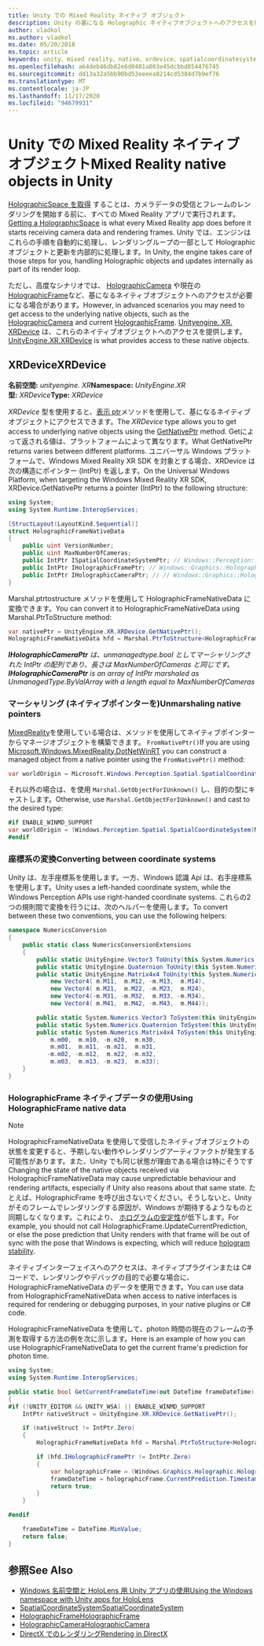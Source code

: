 ```yaml
---
title: Unity での Mixed Reality ネイティブ オブジェクト
description: Unity の基になる Holographic ネイティブオブジェクトへのアクセスを取得します。
author: vladkol
ms.author: vladkol
ms.date: 05/20/2018
ms.topic: article
keywords: unity、mixed reality、native、xrdevice、spatialcoordinatesystem、holographicframe、holographiccamera、ispatialcoordinatesystem、iholographicframe、iholographiccamera、get ptr、mixed reality ヘッドセット、windows mixed reality ヘッドセット、virtual reality ヘッドセット
ms.openlocfilehash: a64deb46db82e6d0401a803e45dcbbd854476745
ms.sourcegitcommit: dd13a32a5bb90bd53eeeea8214cd5384d7b9ef76
ms.translationtype: MT
ms.contentlocale: ja-JP
ms.lasthandoff: 11/17/2020
ms.locfileid: "94679931"
---
```

# <a name="mixed-reality-native-objects-in-unity"></a><span data-ttu-id="00828-104">Unity での Mixed Reality ネイティブ オブジェクト</span><span class="sxs-lookup"><span data-stu-id="00828-104">Mixed Reality native objects in Unity</span></span>

<span data-ttu-id="00828-105">[HolographicSpace を取得](../native/getting-a-holographicspace.md) することは、カメラデータの受信とフレームのレンダリングを開始する前に、すべての Mixed Reality アプリで実行されます。</span><span class="sxs-lookup"><span data-stu-id="00828-105">[Getting a HolographicSpace](../native/getting-a-holographicspace.md) is what every Mixed Reality app does before it starts receiving camera data and rendering frames.</span></span> <span data-ttu-id="00828-106">Unity では、エンジンはこれらの手順を自動的に処理し、レンダリングループの一部として Holographic オブジェクトと更新を内部的に処理します。</span><span class="sxs-lookup"><span data-stu-id="00828-106">In Unity, the engine takes care of those steps for you, handling Holographic objects and updates internally as part of its render loop.</span></span>

<span data-ttu-id="00828-107">ただし、高度なシナリオでは、 <a href="https://docs.microsoft.com/uwp/api/windows.graphics.holographic.holographiccamera" target="_blank">HolographicCamera</a> や現在の <a href="https://docs.microsoft.com/uwp/api/windows.graphics.holographic.holographicframe" target="_blank">HolographicFrame</a>など、基になるネイティブオブジェクトへのアクセスが必要になる場合があります。</span><span class="sxs-lookup"><span data-stu-id="00828-107">However, in advanced scenarios you may need to get access to the underlying native objects, such as the <a href="https://docs.microsoft.com/uwp/api/windows.graphics.holographic.holographiccamera" target="_blank">HolographicCamera</a> and current <a href="https://docs.microsoft.com/uwp/api/windows.graphics.holographic.holographicframe" target="_blank">HolographicFrame</a>.</span></span> <span data-ttu-id="00828-108"><a href="https://docs.unity3d.com/ScriptReference/XR.XRDevice.html" target="_blank">Unityengine. XR. XRDevice</a> は、これらのネイティブオブジェクトへのアクセスを提供します。</span><span class="sxs-lookup"><span data-stu-id="00828-108"><a href="https://docs.unity3d.com/ScriptReference/XR.XRDevice.html" target="_blank">UnityEngine.XR.XRDevice</a> is what provides access to these native objects.</span></span>

## <a name="xrdevice"></a><span data-ttu-id="00828-109">XRDevice</span><span class="sxs-lookup"><span data-stu-id="00828-109">XRDevice</span></span> 

<span data-ttu-id="00828-110">**名前空間:** *unityengine. XR*</span><span class="sxs-lookup"><span data-stu-id="00828-110">**Namespace:** *UnityEngine.XR*</span></span><br>
<span data-ttu-id="00828-111">**型:** *XRDevice*</span><span class="sxs-lookup"><span data-stu-id="00828-111">**Type:** *XRDevice*</span></span>

<span data-ttu-id="00828-112">*XRDevice* 型を使用すると、<a href="https://docs.unity3d.com/ScriptReference/XR.XRDevice.GetNativePtr.html" target="_blank">表示 ptr</a>メソッドを使用して、基になるネイティブオブジェクトにアクセスできます。</span><span class="sxs-lookup"><span data-stu-id="00828-112">The *XRDevice* type allows you to get access to underlying native objects using the <a href="https://docs.unity3d.com/ScriptReference/XR.XRDevice.GetNativePtr.html" target="_blank">GetNativePtr</a> method.</span></span> <span data-ttu-id="00828-113">Getによって返される値は、プラットフォームによって異なります。</span><span class="sxs-lookup"><span data-stu-id="00828-113">What GetNativePtr returns varies between different platforms.</span></span> <span data-ttu-id="00828-114">ユニバーサル Windows プラットフォームで、Windows Mixed Reality XR SDK を対象とする場合、XRDevice は次の構造にポインター (IntPtr) を返します。</span><span class="sxs-lookup"><span data-stu-id="00828-114">On the Universal Windows Platform, when targeting the Windows Mixed Reality XR SDK, XRDevice.GetNativePtr returns a pointer (IntPtr) to the following structure:</span></span> 

```cs
using System;
using System.Runtime.InteropServices;

[StructLayout(LayoutKind.Sequential)]
struct HolographicFrameNativeData
{
    public uint VersionNumber;
    public uint MaxNumberOfCameras;
    public IntPtr ISpatialCoordinateSystemPtr; // Windows::Perception::Spatial::ISpatialCoordinateSystem
    public IntPtr IHolographicFramePtr; // Windows::Graphics::Holographic::IHolographicFrame 
    public IntPtr IHolographicCameraPtr; // // Windows::Graphics::Holographic::IHolographicCamera
}
```
<span data-ttu-id="00828-115">Marshal.ptrtostructure メソッドを使用して HolographicFrameNativeData に変換できます。</span><span class="sxs-lookup"><span data-stu-id="00828-115">You can convert it to HolographicFrameNativeData using Marshal.PtrToStructure method:</span></span>
```cs
var nativePtr = UnityEngine.XR.XRDevice.GetNativePtr();
HolographicFrameNativeData hfd = Marshal.PtrToStructure<HolographicFrameNativeData>(nativePtr);
```
<span data-ttu-id="00828-116">***IHolographicCameraPtr** は、unmanagedtype.bool としてマーシャリングされた IntPtr の配列であり、長さは MaxNumberOfCameras と同じです。*</span><span class="sxs-lookup"><span data-stu-id="00828-116">***IHolographicCameraPtr** is an array of IntPtr marshaled as UnmanagedType.ByValArray with a length equal to MaxNumberOfCameras*</span></span> 

### <a name="unmarshaling-native-pointers"></a><span data-ttu-id="00828-117">マーシャリング (ネイティブポインターを)</span><span class="sxs-lookup"><span data-stu-id="00828-117">Unmarshaling native pointers</span></span>

<span data-ttu-id="00828-118">[MixedReality](https://www.nuget.org/packages/Microsoft.Windows.MixedReality.DotNetWinRT)を使用している場合は、メソッドを使用してネイティブポインターからマネージオブジェクトを構築できます。 `FromNativePtr()`</span><span class="sxs-lookup"><span data-stu-id="00828-118">If you are using [Microsoft.Windows.MixedReality.DotNetWinRT](https://www.nuget.org/packages/Microsoft.Windows.MixedReality.DotNetWinRT) you can construct a managed object from a native pointer using the `FromNativePtr()` method:</span></span>

```cs
var worldOrigin = Microsoft.Windows.Perception.Spatial.SpatialCoordinateSystem.FromNativePtr(hfd.ISpatialCoordinateSystemPtr);
```

<span data-ttu-id="00828-119">それ以外の場合は、を使用 `Marshal.GetObjectForIUnknown()` し、目的の型にキャストします。</span><span class="sxs-lookup"><span data-stu-id="00828-119">Otherwise, use `Marshal.GetObjectForIUnknown()` and cast to the desired type:</span></span>

```cs
#if ENABLE_WINMD_SUPPORT
var worldOrigin = (Windows.Perception.Spatial.SpatialCoordinateSystem)Marshal.GetObjectForIUnknown(hfd.ISpatialCoordinateSystemPtr);
#endif
```

### <a name="converting-between-coordinate-systems"></a><span data-ttu-id="00828-120">座標系の変換</span><span class="sxs-lookup"><span data-stu-id="00828-120">Converting between coordinate systems</span></span>

<span data-ttu-id="00828-121">Unity は、左手座標系を使用します。一方、Windows 認識 Api は、右手座標系を使用します。</span><span class="sxs-lookup"><span data-stu-id="00828-121">Unity uses a left-handed coordinate system, while the Windows Perception APIs use right-handed coordinate systems.</span></span> <span data-ttu-id="00828-122">これらの2つの規則間で変換を行うには、次のヘルパーを使用します。</span><span class="sxs-lookup"><span data-stu-id="00828-122">To convert between these two conventions, you can use the following helpers:</span></span>

```cs
namespace NumericsConversion
{
    public static class NumericsConversionExtensions
    {
        public static UnityEngine.Vector3 ToUnity(this System.Numerics.Vector3 v) => new UnityEngine.Vector3(v.X, v.Y, -v.Z);
        public static UnityEngine.Quaternion ToUnity(this System.Numerics.Quaternion q) => new UnityEngine.Quaternion(-q.X, -q.Y, q.Z, q.W);
        public static UnityEngine.Matrix4x4 ToUnity(this System.Numerics.Matrix4x4 m) => new UnityEngine.Matrix4x4(
            new Vector4( m.M11,  m.M12, -m.M13,  m.M14),
            new Vector4( m.M21,  m.M22, -m.M23,  m.M24),
            new Vector4(-m.M31, -m.M32,  m.M33, -m.M34),
            new Vector4( m.M41,  m.M42, -m.M43,  m.M44));

        public static System.Numerics.Vector3 ToSystem(this UnityEngine.Vector3 v) => new System.Numerics.Vector3(v.x, v.y, -v.z);
        public static System.Numerics.Quaternion ToSystem(this UnityEngine.Quaternion q) => new System.Numerics.Quaternion(-q.x, -q.y, q.z, q.w);
        public static System.Numerics.Matrix4x4 ToSystem(this UnityEngine.Matrix4x4 m) => new System.Numerics.Matrix4x4(
            m.m00,  m.m10, -m.m20,  m.m30,
            m.m01,  m.m11, -m.m21,  m.m31,
           -m.m02, -m.m12,  m.m22, -m.m32,
            m.m03,  m.m13, -m.m23,  m.m33);
    }
}
```

### <a name="using-holographicframe-native-data"></a><span data-ttu-id="00828-123">HolographicFrame ネイティブデータの使用</span><span class="sxs-lookup"><span data-stu-id="00828-123">Using HolographicFrame native data</span></span>

> [!NOTE]
> <span data-ttu-id="00828-124">HolographicFrameNativeData を使用して受信したネイティブオブジェクトの状態を変更すると、予期しない動作やレンダリングアーティファクトが発生する可能性があります。また、Unity でも同じ状態が理由である場合は特にそうです</span><span class="sxs-lookup"><span data-stu-id="00828-124">Changing the state of the native objects received via HolographicFrameNativeData may cause unpredictable behaviour and rendering artifacts, especially if Unity also reasons about that same state.</span></span>  <span data-ttu-id="00828-125">たとえば、HolographicFrame を呼び出さないでください。そうしないと、Unity がそのフレームでレンダリングする原因が、Windows が期待するようなものと同期しなくなります。これにより、 [ホログラムの安定性](../platform-capabilities-and-apis/hologram-stability.md)が低下します。</span><span class="sxs-lookup"><span data-stu-id="00828-125">For example, you should not call HolographicFrame.UpdateCurrentPrediction, or else the pose prediction that Unity renders with that frame will be out of sync with the pose that Windows is expecting, which will reduce [hologram stability](../platform-capabilities-and-apis/hologram-stability.md).</span></span>

<span data-ttu-id="00828-126">ネイティブインターフェイスへのアクセスは、ネイティブプラグインまたは C# コードで、レンダリングやデバッグの目的で必要な場合に、HolographicFrameNativeData のデータを使用できます。</span><span class="sxs-lookup"><span data-stu-id="00828-126">You can use data from HolographicFrameNativeData when access to native interfaces is required for rendering or debugging purposes, in your native plugins or C# code.</span></span> 

<span data-ttu-id="00828-127">HolographicFrameNativeData を使用して、photon 時間の現在のフレームの予測を取得する方法の例を次に示します。</span><span class="sxs-lookup"><span data-stu-id="00828-127">Here is an example of how you can use HolographicFrameNativeData to get the current frame's prediction for photon time.</span></span> 
```cs
using System;
using System.Runtime.InteropServices;

public static bool GetCurrentFrameDateTime(out DateTime frameDateTime)
{
#if (!UNITY_EDITOR && UNITY_WSA) || ENABLE_WINMD_SUPPORT
    IntPtr nativeStruct = UnityEngine.XR.XRDevice.GetNativePtr();

    if (nativeStruct != IntPtr.Zero)
    {
        HolographicFrameNativeData hfd = Marshal.PtrToStructure<HolographicFrameNativeData>(nativeStruct);

        if (hfd.IHolographicFramePtr != IntPtr.Zero)
        {
            var holographicFrame = (Windows.Graphics.Holographic.HolographicFrame)Marshal.GetObjectForIUnknown(hfd.IHolographicFramePtr);
            frameDateTime = holographicFrame.CurrentPrediction.Timestamp.TargetTime.DateTime;
            return true;
        }
    }

#endif

    frameDateTime = DateTime.MinValue;
    return false;
}

```

## <a name="see-also"></a><span data-ttu-id="00828-128">参照</span><span class="sxs-lookup"><span data-stu-id="00828-128">See Also</span></span>
* [<span data-ttu-id="00828-129">Windows 名前空間と HoloLens 用 Unity アプリの使用</span><span class="sxs-lookup"><span data-stu-id="00828-129">Using the Windows namespace with Unity apps for HoloLens</span></span>](using-the-windows-namespace-with-unity-apps-for-hololens.md)
* <span data-ttu-id="00828-130"><a href="https://docs.microsoft.com/uwp/api/windows.perception.spatial.spatialcoordinatesystem" target="_blank">SpatialCoordinateSystem</a></span><span class="sxs-lookup"><span data-stu-id="00828-130"><a href="https://docs.microsoft.com/uwp/api/windows.perception.spatial.spatialcoordinatesystem" target="_blank">SpatialCoordinateSystem</a></span></span>
* <span data-ttu-id="00828-131"><a href="https://docs.microsoft.com/uwp/api/windows.graphics.holographic.holographicframe" target="_blank">HolographicFrame</a></span><span class="sxs-lookup"><span data-stu-id="00828-131"><a href="https://docs.microsoft.com/uwp/api/windows.graphics.holographic.holographicframe" target="_blank">HolographicFrame</a></span></span>
* <span data-ttu-id="00828-132"><a href="https://docs.microsoft.com/uwp/api/windows.graphics.holographic.holographiccamera" target="_blank">HolographicCamera</a></span><span class="sxs-lookup"><span data-stu-id="00828-132"><a href="https://docs.microsoft.com/uwp/api/windows.graphics.holographic.holographiccamera" target="_blank">HolographicCamera</a></span></span>
* [<span data-ttu-id="00828-133">DirectX でのレンダリング</span><span class="sxs-lookup"><span data-stu-id="00828-133">Rendering in DirectX</span></span>](../native/rendering-in-directx.md)
